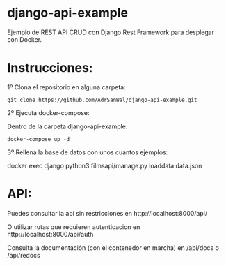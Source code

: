 # django-api-example

Ejemplo de REST API CRUD con Django Rest Framework para desplegar con Docker.

Instrucciones:
=

1º Clona el repositorio en alguna carpeta:

    git clone https://github.com/AdrSanWal/django-api-example.git


2º Ejecuta docker-compose:

  Dentro de la carpeta django-api-example:

    docker-compose up -d
    
3º Rellena la base de datos con unos cuantos ejemplos:
  
   docker exec django python3 filmsapi/manage.py loaddata data.json
  
API:
=
  
Puedes consultar la api sin restricciones en http://localhost:8000/api/

O utilizar rutas que requieren autenticacion en http://localhost:8000/api/auth

Consulta la documentación (con el contenedor en marcha) en /api/docs o /api/redocs
